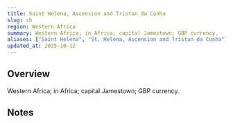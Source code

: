 ```yaml
---
title: Saint Helena, Ascension and Tristan da Cunha
slug: sh
region: Western Africa
summary: Western Africa; in Africa; capital Jamestown; GBP currency.
aliases: ["Saint Helena", "St. Helena, Ascension and Tristan da Cunha"]
updated_at: 2025-10-12
---
```


## Overview

Western Africa; in Africa; capital Jamestown; GBP currency.

## Notes

<!-- Add your first note below -->
